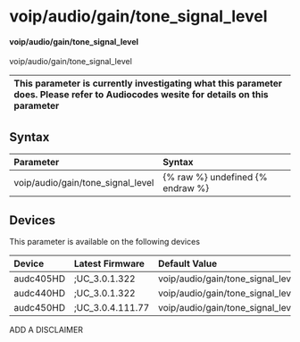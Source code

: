 ﻿---
description: voip/audio/gain/tone_signal_level
search: false
---

# voip/audio/gain/tone_signal_level

#### voip/audio/gain/tone_signal_level

voip/audio/gain/tone_signal_level


| This parameter is currently investigating what this parameter does. Please refer to Audiocodes wesite for details on this parameter | 
| :--- |

## Syntax
| Parameter | Syntax |
| :--- | :--- |
|voip/audio/gain/tone_signal_level | {% raw %} undefined {% endraw %}|

## Devices
This parameter is available on the following devices

| Device | Latest Firmware | Default Value |
|:---|:---|:---|
| audc405HD | ;UC_3.0.1.322 | voip/audio/gain/tone_signal_level=10 
| audc440HD | ;UC_3.0.1.322 | voip/audio/gain/tone_signal_level=16 
| audc450HD | ;UC_3.0.4.111.77 | voip/audio/gain/tone_signal_level=16 

ADD A DISCLAIMER

